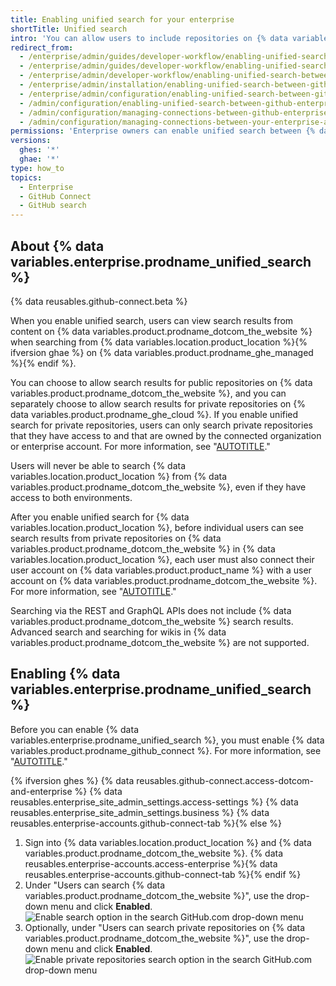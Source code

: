 ```yaml
---
title: Enabling unified search for your enterprise
shortTitle: Unified search
intro: 'You can allow users to include repositories on {% data variables.product.prodname_dotcom_the_website %} in their search results when searching from {% data variables.location.product_location %}.'
redirect_from:
  - /enterprise/admin/guides/developer-workflow/enabling-unified-search-between-github-enterprise-and-github-com
  - /enterprise/admin/guides/developer-workflow/enabling-unified-search-between-github-enterprise-server-and-github-com
  - /enterprise/admin/developer-workflow/enabling-unified-search-between-github-enterprise-server-and-githubcom
  - /enterprise/admin/installation/enabling-unified-search-between-github-enterprise-server-and-githubcom
  - /enterprise/admin/configuration/enabling-unified-search-between-github-enterprise-server-and-githubcom
  - /admin/configuration/enabling-unified-search-between-github-enterprise-server-and-githubcom
  - /admin/configuration/managing-connections-between-github-enterprise-server-and-github-enterprise-cloud/enabling-unified-search-between-github-enterprise-server-and-githubcom
  - /admin/configuration/managing-connections-between-your-enterprise-accounts/enabling-unified-search-between-your-enterprise-account-and-githubcom
permissions: 'Enterprise owners can enable unified search between {% data variables.product.product_name %} and {% data variables.product.prodname_dotcom_the_website %}.'
versions:
  ghes: '*'
  ghae: '*'
type: how_to
topics:
  - Enterprise
  - GitHub Connect
  - GitHub search
---
```


## About {% data variables.enterprise.prodname_unified_search %}

{% data reusables.github-connect.beta %}

When you enable unified search, users can view search results from content on {% data variables.product.prodname_dotcom_the_website %} when searching from {% data variables.location.product_location %}{% ifversion ghae %} on {% data variables.product.prodname_ghe_managed %}{% endif %}. 

You can choose to allow search results for public repositories on {% data variables.product.prodname_dotcom_the_website %}, and you can separately choose to allow search results for private repositories on {% data variables.product.prodname_ghe_cloud %}. If you enable unified search for private repositories, users can only search private repositories that they have access to and that are owned by the connected organization or enterprise account. For more information, see "[AUTOTITLE](/search-github/getting-started-with-searching-on-github/about-searching-on-github#searching-across-github-enterprise-and-githubcom-simultaneously)."

Users will never be able to search {% data variables.location.product_location %} from {% data variables.product.prodname_dotcom_the_website %}, even if they have access to both environments.

After you enable unified search for {% data variables.location.product_location %}, before individual users can see search results from private repositories on {% data variables.product.prodname_dotcom_the_website %} in {% data variables.location.product_location %}, each user must also connect their user account on {% data variables.product.product_name %} with a user account on {% data variables.product.prodname_dotcom_the_website %}. For more information, see "[AUTOTITLE](/search-github/getting-started-with-searching-on-github/enabling-githubcom-repository-search-from-your-private-enterprise-environment)."

Searching via the REST and GraphQL APIs does not include {% data variables.product.prodname_dotcom_the_website %} search results. Advanced search and searching for wikis in {% data variables.product.prodname_dotcom_the_website %} are not supported.

## Enabling {% data variables.enterprise.prodname_unified_search %}

Before you can enable {% data variables.enterprise.prodname_unified_search %}, you must enable {% data variables.product.prodname_github_connect %}. For more information, see "[AUTOTITLE](/admin/configuration/configuring-github-connect/managing-github-connect)."

{% ifversion ghes %}
{% data reusables.github-connect.access-dotcom-and-enterprise %}
{% data reusables.enterprise_site_admin_settings.access-settings %}
{% data reusables.enterprise_site_admin_settings.business %}
{% data reusables.enterprise-accounts.github-connect-tab %}{% else %}
1. Sign into {% data variables.location.product_location %} and {% data variables.product.prodname_dotcom_the_website %}.
{% data reusables.enterprise-accounts.access-enterprise %}{% data reusables.enterprise-accounts.github-connect-tab %}{% endif %}
1. Under "Users can search {% data variables.product.prodname_dotcom_the_website %}", use the drop-down menu and click **Enabled**.
  ![Enable search option in the search GitHub.com drop-down menu](/assets/images/enterprise/site-admin-settings/github-dotcom-enable-search.png)
1. Optionally, under "Users can search private repositories on {% data variables.product.prodname_dotcom_the_website %}", use the drop-down menu and click **Enabled**.
    ![Enable private repositories search option in the search GitHub.com drop-down menu](/assets/images/enterprise/site-admin-settings/enable-private-search.png)
